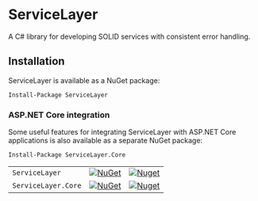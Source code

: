 # ServiceLayer

A C# library for developing SOLID services with consistent error handling. 

## Installation

ServiceLayer is available as a NuGet package: 

```Install-Package ServiceLayer```

### ASP.NET Core integration

Some useful features for integrating ServiceLayer with ASP.NET Core applications is also available as a separate NuGet package: 

```Install-Package ServiceLayer.Core```


|         |       |       |
| ------- | ----- | ----- |
| `ServiceLayer` | [![NuGet](https://img.shields.io/nuget/v/ServiceLayer.svg)](https://nuget.org/packages/ServiceLayer) | [![Nuget](https://img.shields.io/nuget/dt/ServiceLayer.svg)](https://nuget.org/packages/ServiceLayer) |
| `ServiceLayer.Core` | [![NuGet](https://img.shields.io/nuget/v/ServiceLayer.Core.svg)](https://nuget.org/packages/ServiceLayer.Core) | [![Nuget](https://img.shields.io/nuget/dt/ServiceLayer.Core.svg)](https://nuget.org/packages/ServiceLayer.Core)